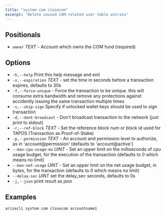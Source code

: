 ```yaml
---
title: "system com closecom"
excerpt: "Delete unused COM-related user table entries"
---
```

## Positionals
- `owner` _TEXT_ - Account which owns the COM fund (required)

## Options
- `-h,--help` Print this help message and exit
- `-x,--expiration` _TEXT_ - set the time in seconds before a transaction expires, defaults to 30s
- `-f,--force-unique` - Force the transaction to be unique. this will consume extra bandwidth and remove any protections against accidently issuing the same transaction multiple times
- `-s,--skip-sign` Specify if unlocked wallet keys should be used to sign transaction
- `-d,--dont-broadcast` - Don't broadcast transaction to the network (just print to stdout)
- `-r,--ref-block` _TEXT_ - Set the reference block num or block id used for TAPOS (Transaction as Proof-of-Stake)
- `-p,--permission`  _TEXT_ - An account and permission level to authorize, as in 'account@permission' (defaults to 'account@active')
- `--max-cpu-usage-ms` _UINT_ - Set an upper limit on the milliseconds of cpu usage budget, for the execution of the transaction (defaults to 0 which means no limit)
- `--max-net-usage` _UINT_ - Set an upper limit on the net usage budget, in bytes, for the transaction (defaults to 0 which means no limit)
- `--delay-sec` _UINT_            set the delay_sec seconds, defaults to 0s
- `-j,--json` print result as json

## Examples


```sh
arisecli system com closecom accountname1
```
